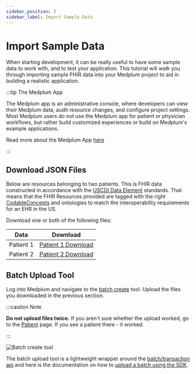 ```yaml
---
sidebar_position: 3
sidebar_label: Import Sample Data
---
```


# Import Sample Data

When starting development, it can be really useful to have some sample data to work with, and to test your application. This tutorial will walk you through importing sample FHIR data into your Medplum project to aid in building a realistic application.

:::tip The Medplum App

The Medplum app is an administrative console, where developers can view their Medplum data, audit resource changes, and configure project settings. Most Medplum users do not use the Medplum app for patient or physician workflows, but rather build customized experiences or build on Medplum's example applications.

Read more about the Medplum App [here](/docs/app)

:::

## Download JSON Files

Below are resources belonging to two patients. This is FHIR data constructed in accordance with the [USCDI Data Element](/docs/fhir-datastore/understanding-uscdi-dataclasses) standards. That means that the FHIR Resources provided are tagged with the right [CodableConcepts](/docs/fhir-basics#standardizing-data-codeable-concepts) and ontologies to match the interoperability requirements for an EHR in the US.

Download one or both of the following files:

| Data      | Download                                                                                                    |
| --------- | ----------------------------------------------------------------------------------------------------------- |
| Patient 1 | [Patient 1 Download](https://drive.google.com/file/d/1bEyKSy55k9ZrrDLBj1NkHyL4ou75_eRX/view?usp=sharing)    |
| Patient 2 | [Patient 2 Download](https://drive.google.com/file/d/1Zj3EWeWj7-wP52CAZjSqzwCxZMlx6QZM/view?usp=share_link) |

## Batch Upload Tool

Log into Medplum and navigate to the [batch create](https://app.medplum.com/batch) tool. Upload the files you downloaded in the previous section.

:::caution Note

**Do not upload files twice.** If you aren't sure whether the upload worked, go to the [Patient](https://app.medplum.com/Patient) page. If you see a patient there - it worked.

:::

![Batch create tool](/img/tutorials/batch-create.png)

The batch upload tool is a lightweight wrapper around the [batch/transaction api](https://www.hl7.org/fhir/http.html#transaction) and here is the documentation on how to [upload a batch using the SDK](/docs/sdk/core.medplumclient.executebatch).
